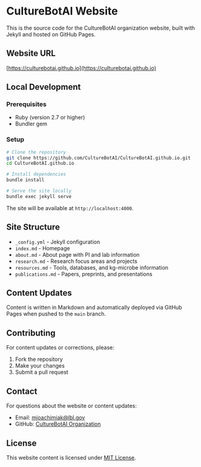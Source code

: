# CultureBotAI Website

This is the source code for the CultureBotAI organization website, built with Jekyll and hosted on GitHub Pages.

## Website URL
[https://culturebotai.github.io](https://culturebotai.github.io)

## Local Development

### Prerequisites
- Ruby (version 2.7 or higher)
- Bundler gem

### Setup
```bash
# Clone the repository
git clone https://github.com/CultureBotAI/CultureBotAI.github.io.git
cd CultureBotAI.github.io

# Install dependencies
bundle install

# Serve the site locally
bundle exec jekyll serve
```

The site will be available at `http://localhost:4000`.

## Site Structure

- `_config.yml` - Jekyll configuration
- `index.md` - Homepage
- `about.md` - About page with PI and lab information
- `research.md` - Research focus areas and projects
- `resources.md` - Tools, databases, and kg-microbe information
- `publications.md` - Papers, preprints, and presentations

## Content Updates

Content is written in Markdown and automatically deployed via GitHub Pages when pushed to the `main` branch.

## Contributing

For content updates or corrections, please:
1. Fork the repository
2. Make your changes
3. Submit a pull request

## Contact

For questions about the website or content updates:
- Email: [mjoachimiak@lbl.gov](mailto:mjoachimiak@lbl.gov)
- GitHub: [CultureBotAI Organization](https://github.com/CultureBotAI)

## License

This website content is licensed under [MIT License](LICENSE).